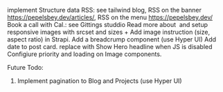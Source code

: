 implement Structure data
RSS: see tailwind blog, RSS on the banner https://pepelsbey.dev/articles/, RSS on the menu https://pepelsbey.dev/
Book a call with Cal.: see Gittings studdio
Read more about <Image> and setup responsive images with srcset and sizes + Add image instruction (size, aspect ratio) in Strapi.
Add a breadcrump component (use Hyper UI)
Add date to post card.
replace <a> with <Link />
Show Hero headline when JS is disabled
Configiure priority and loading on Image components.

Future Todo:
1. Implement pagination to Blog and Projects (use Hyper UI)